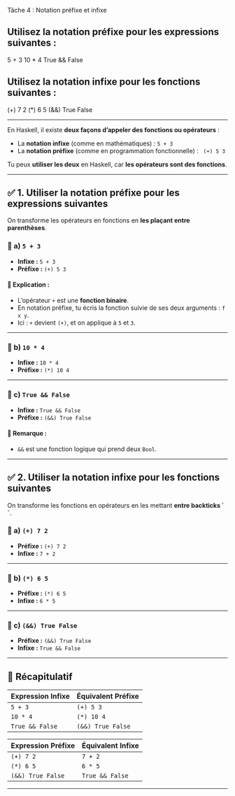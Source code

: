 Tâche 4 : Notation préfixe et infixe
## Utilisez la notation préfixe pour les expressions suivantes :

5 + 3
10 * 4
True && False
## Utilisez la notation infixe pour les fonctions suivantes :

(+) 7 2
(*) 6 5
(&&) True False

---

En Haskell, il existe **deux façons d’appeler des fonctions ou opérateurs** :

* La **notation infixe** (comme en mathématiques) : `5 + 3`
* La **notation préfixe** (comme en programmation fonctionnelle) : ` (+) 5 3`

Tu peux **utiliser les deux** en Haskell, car **les opérateurs sont des fonctions**.

---

## ✅ 1. **Utiliser la notation **préfixe** pour les expressions suivantes**

On transforme les opérateurs en fonctions en **les plaçant entre parenthèses**.

### 🔹 a) `5 + 3`

* **Infixe :** `5 + 3`
* **Préfixe :** `(+) 5 3`

#### 💬 Explication :

* L’opérateur `+` est une **fonction binaire**.
* En notation préfixe, tu écris la fonction suivie de ses deux arguments : `f x y`.
* Ici : `+` devient `(+)`, et on applique à `5` et `3`.

---

### 🔹 b) `10 * 4`

* **Infixe :** `10 * 4`
* **Préfixe :** `(*) 10 4`

---

### 🔹 c) `True && False`

* **Infixe :** `True && False`
* **Préfixe :** `(&&) True False`

#### 💬 Remarque :

* `&&` est une fonction logique qui prend deux `Bool`.

---

## ✅ 2. **Utiliser la notation **infixe** pour les fonctions suivantes**

On transforme les fonctions en opérateurs en les mettant **entre backticks \` \`**.

### 🔹 a) `(+) 7 2`

* **Préfixe :** `(+) 7 2`
* **Infixe :** `7 + 2`

---

### 🔹 b) `(*) 6 5`

* **Préfixe :** `(*) 6 5`
* **Infixe :** `6 * 5`

---

### 🔹 c) `(&&) True False`

* **Préfixe :** `(&&) True False`
* **Infixe :** `True && False`

---

## 🔁 Récapitulatif

| Expression Infixe | Équivalent Préfixe |
| ----------------- | ------------------ |
| `5 + 3`           | `(+) 5 3`          |
| `10 * 4`          | `(*) 10 4`         |
| `True && False`   | `(&&) True False`  |

| Expression Préfixe | Équivalent Infixe |
| ------------------ | ----------------- |
| `(+) 7 2`          | `7 + 2`           |
| `(*) 6 5`          | `6 * 5`           |
| `(&&) True False`  | `True && False`   |

---
